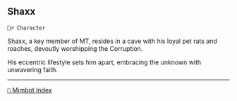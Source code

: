 ## Shaxx

`🧙‍♂️ Character`

Shaxx, a key member of MT, resides in a cave with his loyal pet rats and roaches, devoutly worshipping the Corruption. 

His eccentric lifestyle sets him apart, embracing the unknown with unwavering faith.

<!---
keywords:  mt, corruption
aliases: 
-->
----------
[`📑` Mimbot Index](</index.md#f4e0>)